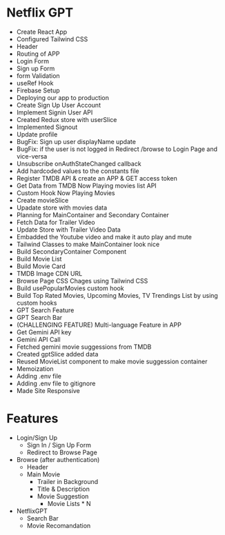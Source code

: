 # Netflix GPT

- Create React App
- Configured Tailwind CSS
- Header
- Routing of APP
- Login Form
- Sign up Form
- form Validation
- useRef Hook
- Firebase Setup
- Deploying our app to production
- Create Sign Up User Account
- Implement Signin User API
- Created Redux store with userSlice
- Implemented Signout
- Update profile
- BugFix: Sign up user displayName update
- BugFix: if the user is not logged in Redirect /browse to Login Page and vice-versa
- Unsubscribe onAuthStateChanged callback
- Add hardcoded values to the constants file
- Register TMDB API & create an APP & GET access token
- Get Data from TMDB Now Playing movies list API
- Custom Hook Now Playing Movies
- Create movieSlice
- Upadate store with movies data
- Planning for MainContainer and Secondary Container
- Fetch Data for Trailer Video
- Update Store with Trailer Video Data
- Embadded the Youtube video and make it auto play and mute
- Tailwind Classes to make MainContainer look nice
- Build SecondaryContainer Component
- Build Movie List
- Build Movie Card
- TMDB Image CDN URL
- Browse Page CSS Chages using Tailwind CSS
- Build usePopularMovies custom hook
- Build Top Rated Movies, Upcoming Movies, TV Trendings List by using custom hooks
- GPT Search Feature
- GPT Search Bar
- (CHALLENGING FEATURE) Multi-language Feature in APP
- Get Gemini API key
- Gemini API Call
- Fetched gemini movie suggessions from TMDB
- Created gptSlice added data
- Reused MovieList component to make movie suggession container
- Memoization
- Adding .env file
- Adding .env file to gitignore
- Made Site Responsive

# Features

- Login/Sign Up
  - Sign In / Sign Up Form
  - Redirect to Browse Page
- Browse (after authentication)
  - Header
  - Main Movie
    - Trailer in Background
    - Title & Description
    - Movie Suggestion
      - Movie Lists \* N
- NetflixGPT
  - Search Bar
  - Movie Recomandation
